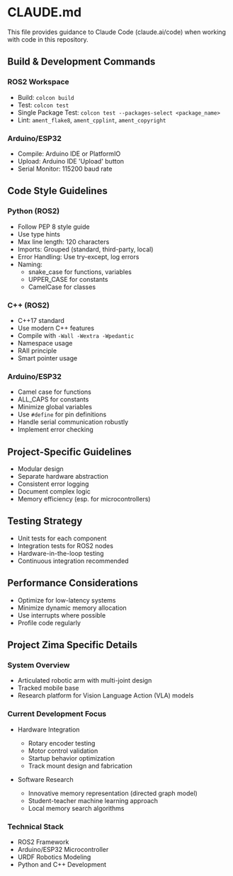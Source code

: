 # CLAUDE.md

This file provides guidance to Claude Code (claude.ai/code) when working with code in this repository.

## Build & Development Commands

### ROS2 Workspace
- Build: `colcon build`
- Test: `colcon test`
- Single Package Test: `colcon test --packages-select <package_name>`
- Lint: `ament_flake8`, `ament_cpplint`, `ament_copyright`

### Arduino/ESP32
- Compile: Arduino IDE or PlatformIO
- Upload: Arduino IDE 'Upload' button
- Serial Monitor: 115200 baud rate

## Code Style Guidelines

### Python (ROS2)
- Follow PEP 8 style guide
- Use type hints
- Max line length: 120 characters
- Imports: Grouped (standard, third-party, local)
- Error Handling: Use try-except, log errors
- Naming: 
  * snake_case for functions, variables
  * UPPER_CASE for constants
  * CamelCase for classes

### C++ (ROS2)
- C++17 standard
- Use modern C++ features
- Compile with `-Wall -Wextra -Wpedantic`
- Namespace usage
- RAII principle
- Smart pointer usage

### Arduino/ESP32
- Camel case for functions
- ALL_CAPS for constants
- Minimize global variables
- Use `#define` for pin definitions
- Handle serial communication robustly
- Implement error checking

## Project-Specific Guidelines
- Modular design
- Separate hardware abstraction
- Consistent error logging
- Document complex logic
- Memory efficiency (esp. for microcontrollers)

## Testing Strategy
- Unit tests for each component
- Integration tests for ROS2 nodes
- Hardware-in-the-loop testing
- Continuous integration recommended

## Performance Considerations
- Optimize for low-latency systems
- Minimize dynamic memory allocation
- Use interrupts where possible
- Profile code regularly

## Project Zima Specific Details
### System Overview
- Articulated robotic arm with multi-joint design
- Tracked mobile base
- Research platform for Vision Language Action (VLA) models

### Current Development Focus
- Hardware Integration
  * Rotary encoder testing
  * Motor control validation
  * Startup behavior optimization
  * Track mount design and fabrication

- Software Research
  * Innovative memory representation (directed graph model)
  * Student-teacher machine learning approach
  * Local memory search algorithms

### Technical Stack
- ROS2 Framework
- Arduino/ESP32 Microcontroller
- URDF Robotics Modeling
- Python and C++ Development